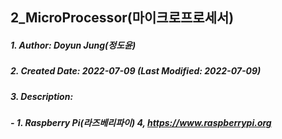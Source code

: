 ## 2_MicroProcessor(마이크로프로세서)

##### 1. Author: Doyun Jung(정도윤)
##### 2. Created Date: 2022-07-09 (Last Modified: 2022-07-09)
##### 3. Description: 
##### - 1. Raspberry Pi(라즈베리파이) 4, https://www.raspberrypi.org